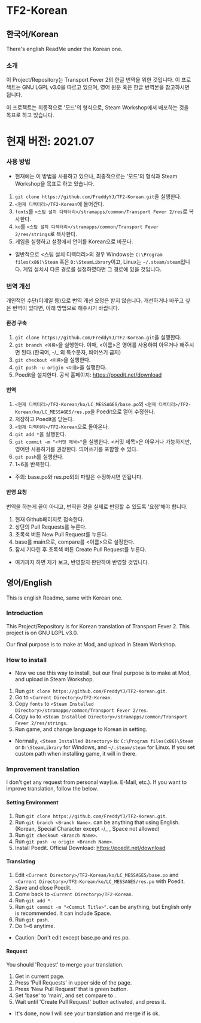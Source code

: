 # TF2-Korean
## 한국어/Korean
There's english ReadMe under the Korean one.

### 소개
이 Project/Repository는 Transport Fever 2의 한글 번역을 위한 것입니다.
이 프로젝트는 GNU LGPL v3.0을 따르고 있으며, 영어 원문 혹은 한글 번역본을 참고하시면 됩니다.

이 프로젝트는 최종적으로 '모드'의 형식으로, Steam Workshop에서 배포하는 것을 목표로 하고 있습니다.
# 현재 버전: 2021.07
### 사용 방법
* 현재에는 이 방법을 사용하고 있으나, 최종적으로는 '모드'의 형식과 Steam Workshop을 목표로 하고 있습니다.
1. ```git clone https://github.com/FreddyYJ/TF2-Korean.git```을 실행한다.
2. ```<현재 디렉터리>/TF2-Korean```에 들어간다.
3. ```fonts```를 ```<스팀 설치 디렉터리>/stramapps/common/Transport Fever 2/res```로 복사한다.
4. ```ko```를 ```<스팀 설치 디렉터리>/stramapps/common/Transport Fever 2/res/strings```로 복사한다.
5. 게임을 실행하고 설정에서 언어를 Korean으로 바꾼다.
* 일반적으로 <스팀 설치 디렉터리>의 경우
Windows는 ```C:\Program files(x86)\Steam``` 혹은 ```D:\SteamLibrary```이고,
Linux는 ```~/.steam/steam```입니다.
게임 설치시 다른 경로를 설정하였다면 그 경로에 있을 것입니다.

### 번역 개선
개인적인 수단(이메일 등)으로 번역 개선 요청은 받지 않습니다.
개선하거나 바꾸고 싶은 번역이 있다면, 아래 방법으로 해주시기 바랍니다.
#### 환경 구축
1. ```git clone https://github.com/FreddyYJ/TF2-Korean.git```을 실행한다.
2. ```git branch <이름>```을 실행한다. 이때, <이름>은 영어를 사용하여 아무거나 해주시면 된다.(한국어, -/_ 외 특수문자, 띄어쓰기 금지)
3. ```git checkout <이름>```을 실행한다.
4. ```git push -u origin <이름>```을 실행한다.
5. Poedit을 설치한다. 공식 홈페이지: https://poedit.net/download
#### 번역
1. ```<현재 디렉터리>/TF2-Korean/ko/LC_MESSAGES/base.po```와 ```<현재 디렉터리>/TF2-Korean/ko/LC_MESSAGES/res.po```을 Poedit으로 열어 수정한다.
2. 저장하고 Poedit을 닫는다.
3. ```<현재 디렉터리>/TF2-Korean```으로 돌아온다.
4. ```git add *```을 실행한다.
5. ```git commit -m "<커밋 제목>"```을 실행한다. <커밋 제목>은 아무거나 가능하지만, 영어만 사용하기를 권장한다. 띄어쓰기를 포함할 수 있다.
6. ```git push```를 실행한다.
7. 1~6을 반복한다.
* 주의: base.po와 res.po외의 파일은 수정하시면 안됩니다.
#### 반영 요청
번역을 하는게 끝이 아니고, 번역한 것을 실제로 반영할 수 있도록 '요청'해야 합니다.
1. 현재 Github페이지로 접속한다.
2. 상단의 Pull Requests를 누른다.
3. 초록색 버튼 New Pull Request를 누른다.
4. base를 main으로, compare를 <이름>으로 설정한다.
5. 잠시 기다린 후 초록색 버튼 Create Pull Request를 누른다.
* 여기까지 하면 제가 보고, 반영할지 판단하여 반영할 것입니다.

## 영어/English
This is english Readme, same with Korean one.

### Introduction
This Project/Repository is for Korean translation of Transport Fever 2.
This project is on GNU LGPL v3.0.

Our final purpose is to make at Mod, and upload in Steam Workshop.

### How to install
* Now we use this way to install, but our final purpose is to make at Mod, and upload in Steam Workshop.
1. Run ```git clone https://github.com/FreddyYJ/TF2-Korean.git```.
2. Go to ```<Current Directory>/TF2-Korean```.
3. Copy ```fonts``` to ```<Steam Installed Directory>/stramapps/common/Transport Fever 2/res```.
4. Copy ```ko``` to ```<Steam Installed Directory>/stramapps/common/Transport Fever 2/res/strings```.
5. Run game, and change language to Korean in setting.
* Normally, ```<Steam Installed Directory>``` is:
```C:\Program files(x86)\Steam``` or ```D:\SteamLibrary``` for Windows,
and ```~/.steam/steam``` for Linux.
If you set custom path when installing game, it will in there.

### Improvement translation
I don't get any request from personal way(i.e. E-Mail, etc.).
If you want to improve translation, follow the below.
#### Setting Environment
1. Run ```git clone https://github.com/FreddyYJ/TF2-Korean.git```.
2. Run ```git branch <Branch Name>```. <Branch Name> can be anything that using English.(Korean, Special Character except -/_ , Space not allowed)
3. Run ```git checkout <Branch Name>```.
4. Run ```git push -u origin <Branch Name>```.
5. Install Poedit. Official Download: https://poedit.net/download
#### Translating
1. Edit ```<Current Directory>/TF2-Korean/ko/LC_MESSAGES/base.po``` and ```<Current Directory>/TF2-Korean/ko/LC_MESSAGES/res.po``` with Poedit.
2. Save and close Poedit.
3. Come back to ```<Current Directory>/TF2-Korean```.
4. Run ```git add *```.
5. Run ```git commit -m "<Commit Title>"```. <Commit Title> can be anything, but English only is recommended. It can include Space.
6. Run ```git push```.
7. Do 1~6 anytime.
* Caution: Don't edit except base.po and res.po.
#### Request
You should 'Request' to merge your translation.
1. Get in current page.
2. Press 'Pull Requests' in upper side of the page.
3. Press 'New Pull Request' that is green button.
4. Set 'base' to 'main', and set compare to <Branch Name>.
5. Wait until 'Create Pull Request' button activated, and press it.
* It's done, now I will see your translation and merge if is ok.
